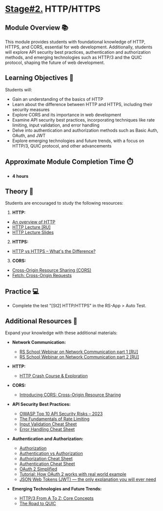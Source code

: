 # [Stage#2.](../../) HTTP/HTTPS

## Module Overview 📚

This module provides students with foundational knowledge of HTTP, HTTPS, and CORS, essential for web development. Additionally, students will explore API security best practices, authentication and authorization methods, and emerging technologies such as HTTP/3 and the QUIC protocol, shaping the future of web development.

## Learning Objectives 🎯

Students will:

- Gain an understanding of the basics of HTTP
- Learn about the difference between HTTP and HTTPS, including their security measures
- Explore CORS and its importance in web development
- Examine API security best practices, incorporating techniques like rate limiting, input validation, and error handling
- Delve into authentication and authorization methods such as Basic Auth, OAuth, and JWT
- Explore emerging technologies and future trends, with a focus on HTTP/3, QUIC protocol, and other advancements

## Approximate Module Completion Time ⏱️

- **4 hours**

## Theory 📖

Students are encouraged to study the following resources:

1. **HTTP:**

- [An overview of HTTP](https://developer.mozilla.org/en-US/docs/Web/HTTP/Overview)
- [HTTP Lecture [RU]](https://www.youtube.com/watch?v=jOUb8wot2sU)
- [HTTP Lecture Slides](https://slides.com/dzmitrytsebruk/http)

2. **HTTPS:**

- [HTTP vs HTTPS – What's the Difference?](https://www.freecodecamp.org/news/http-vs-https/)

3. **CORS:**

- [Cross-Origin Resource Sharing (CORS)](https://developer.mozilla.org/en-US/docs/Web/HTTP/CORS)
- [Fetch: Cross-Origin Requests](https://javascript.info/fetch-crossorigin)

## Practice 💻

- Complete the test "[St2] HTTP/HTTPS" in the RS-App > Auto Test.

## Additional Resources 📘

Expand your knowledge with these additional materials:

- **Network Communication:**

  - [RS School Webinar on Network Communication part 1 [RU]](https://www.youtube.com/watch?v=4jA9Nea51T8)
  - [RS School Webinar on Network Communication part 2 [RU]](https://www.youtube.com/watch?v=_8GoJck9O9Y)

- **HTTP:**

  - [HTTP Crash Course & Exploration](https://youtu.be/iYM2zFP3Zn0)

- **CORS:**

  - [Introducing CORS: Cross-Origin Resource Sharing](https://www.youtube.com/watch?v=JVZIhCVFJ9c)

- **API Security Best Practices:**

  - [OWASP Top 10 API Security Risks – 2023](https://owasp.org/API-Security/editions/2023/en/0x11-t10/)
  - [The Fundamentals of Rate Limiting](https://medium.com/@patrikkaura/the-fundamentals-of-rate-limiting-how-it-works-and-why-you-need-it-fd86d39e358d)
  - [Input Validation Cheat Sheet](https://cheatsheetseries.owasp.org/cheatsheets/Input_Validation_Cheat_Sheet.html)
  - [Error Handling Cheat Sheet](https://cheatsheetseries.owasp.org/cheatsheets/Error_Handling_Cheat_Sheet.html)

- **Authentication and Authorization:**

  - [Authorization](https://developer.mozilla.org/en-US/docs/Web/HTTP/Headers/Authorization)
  - [Authentication vs Authorization](https://www.freecodecamp.org/news/whats-the-difference-between-authentication-and-authorisation/)
  - [Authorization Cheat Sheet](https://cheatsheetseries.owasp.org/cheatsheets/Authorization_Cheat_Sheet.html)
  - [Authentication Cheat Sheet](https://cheatsheetseries.owasp.org/cheatsheets/Authentication_Cheat_Sheet.html)
  - [OAuth 2 Simplified](https://aaronparecki.com/oauth-2-simplified/)
  - [Tutorial: How OAuth 2 works with real world example](https://www.youtube.com/watch?v=RROVLdfGmuE)
  - [JSON Web Tokens (JWT) — the only explanation you will ever need](https://arielweinberger.medium.com/json-web-token-jwt-the-only-explanation-youll-ever-need-cf53f0822f50)

- **Emerging Technologies and Future Trends:**

  - [HTTP/3 From A To Z: Core Concepts](https://www.smashingmagazine.com/2021/08/http3-core-concepts-part1/)
  - [The Road to QUIC](https://blog.cloudflare.com/the-road-to-quic)
